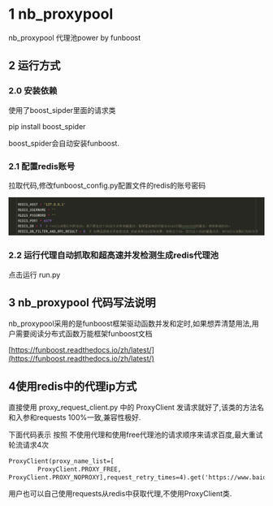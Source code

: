 # 1 nb_proxypool

nb_proxypool 代理池power by funboost

## 2 运行方式

### 2.0 安装依赖

使用了boost_sipder里面的请求类

pip install boost_spider

boost_spider会自动安装funboost.

### 2.1 配置redis账号

拉取代码,修改funboost_config.py配置文件的redis的账号密码

![img.png](tests/img.png)

### 2.2 运行代理自动抓取和超高速并发检测生成redis代理池

点击运行 run.py

## 3 nb_proxypool 代码写法说明

nb_proxypool采用的是funboost框架驱动函数并发和定时,如果想弄清楚用法,用户需要阅读分布式函数万能框架funboost文档

[https://funboost.readthedocs.io/zh/latest/](https://funboost.readthedocs.io/zh/latest/)

## 4使用redis中的代理ip方式

直接使用 proxy_request_client.py 中的 ProxyClient 发请求就好了,该类的方法名和入参和requests 100%一致,兼容性极好.

下面代码表示 按照 不使用代理和使用free代理池的请求顺序来请求百度,最大重试轮流请求4次

```
ProxyClient(proxy_name_list=[
        ProxyClient.PROXY_FREE, ProxyClient.PROXY_NOPROXY],request_retry_times=4).get('https://www.baidu.com')

```

用户也可以自己使用requests从redis中获取代理,不使用ProxyClient类.